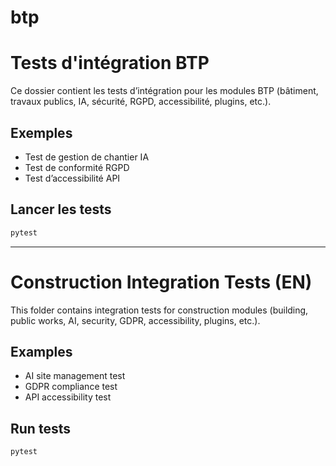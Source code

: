 # btp

# Tests d'intégration BTP

Ce dossier contient les tests d’intégration pour les modules BTP (bâtiment, travaux publics, IA, sécurité, RGPD, accessibilité, plugins, etc.).

## Exemples
- Test de gestion de chantier IA
- Test de conformité RGPD
- Test d’accessibilité API

## Lancer les tests
```bash
pytest
```

---

# Construction Integration Tests (EN)

This folder contains integration tests for construction modules (building, public works, AI, security, GDPR, accessibility, plugins, etc.).

## Examples
- AI site management test
- GDPR compliance test
- API accessibility test

## Run tests
```bash
pytest
```
